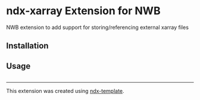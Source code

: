 # ndx-xarray Extension for NWB

NWB extension to add support for storing/referencing external xarray files

## Installation


## Usage

```python

```

---
This extension was created using [ndx-template](https://github.com/nwb-extensions/ndx-template).
